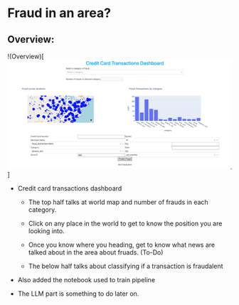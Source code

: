# Fraud in an area?

## Overview:
!(Overview)[![imgs/cc_overview.png](https://github.com/rishi-wqd190004/dash_app_challenge/blob/main/imgs/cc_overview.png)]
- Credit card transactions dashboard

    - The top half talks at world map and number of frauds in each category.
    - Click on any place in the world to get to know the position you are looking into.
    - Once you know where you heading, get to know what news are talked about in the area about fruads. (To-Do)

    - The below half talks about classifying if a transaction is fraudalent

- Also added the notebook used to train pipeline

- The LLM part is something to do later on. 